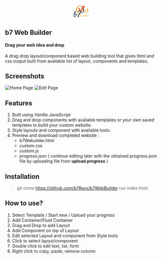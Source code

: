 <p align="center">
  <img src="/assets/img/b7-logo_50.png">
</p>

## b7 Web Builder
#### Drag your web idea and drop
A drag drop layout/component based web building tool that gives html and css output built from available list of layout, components and templates.
 
## Screenshots
![Home Page](https://imgur.com/UhgYJaj)
![Edit Page](https://imgur.com/d4y57vI)

## Features
 1. Built using *Vanilla JavaScript* 
 2. Drag and drop components with available templates or your own saved templates to build your custom website.
 3. Style layouts and component with available tools.
 4. Preview and download completed website :
      * b7Webuilder.html 
      * custom.css 
      * custom.js
      * progress.json ( continue editing later with the obtained progress.json file by uploading file from **upload progress** )

## Installation
> git clone https://github.com/b7Rexx/b7WebBuilder
> run index.html 

## How to use?
1. Select Template / Start new / Upload your progress
2. Add Container/Fluid Container
3. Drag and Drop to add Layout
4. Add Component on top of Layout
5. Edit selected Layout and component from Style tools
6. Click to select layout/component
7. Double click to edit text, list, form 
8. Right click to copy, paste, remove column

